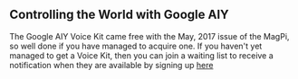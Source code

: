 ## Controlling the World with Google AIY

The Google AIY Voice Kit came free with the May, 2017 issue of the MagPi, so well done if you have managed to acquire one. If you haven't yet managed to get a Voice Kit, then you can join a waiting list to receive a notification when they are available by signing up [here](https://docs.google.com/forms/d/e/1FAIpQLSev7IQBFUaDlv5tx1Decxd5Ya5AqYSEvD72hJySeaRDogaqAw/viewform?c=0&w=1)

